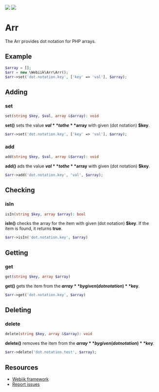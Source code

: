 <p align="left">
<img src="https://img.shields.io/packagist/l/webiik/webiik.svg"/>
<img src="https://img.shields.io/badge/dependencies-0-brightgreen.svg"/>
</p>

Arr
===
The Arr provides dot notation for PHP arrays.

Example
-------
```php
$array = [];
$arr = new \Webiik\Arr\Arr();
$arr->set('dot.notation.key', ['key' => 'val'], $array);
```

Adding
------
### set
```php
set(string $key, $val, array &$array): void
```
**set()** sets the value **$val** to the **$array** with given (dot notation) **$key**.
```php
$arr->set('dot.notation.key', ['key' => 'val'], $array);
```

### add
```php
add(string $key, $val, array &$array): void
```
**add()** ads the value **$val** to the **$array** with given (dot notation) **$key**.
```php
$arr->add('dot.notation.key', 'val', $array);
```

Checking
--------
### isIn
```php
isIn(string $key, array $array): bool
```
**isIn()** checks the array for the item with given (dot notation) **$key**. If the item is found, it returns **true**.
```php
$arr->isIn('dot.notation.key', $array)
```

Getting
-------
### get
```php
get(string $key, array $array)
```
**get()** gets the item from the **$array** by given (dot notation) **$key**.
```php
$arr->get('dot.notation.key', $array)
```

Deleting
--------
### delete
```php
delete(string $key, array &$array): void
```
**delete()** removes the item from the **$array** by given (dot notation) **$key**.
```php
$arr->delete('dot.notation.test', $array);
```

Resources
---------
* [Webiik framework][1]
* [Report issues][2]

[1]: https://github.com/webiik/webiik
[2]: https://github.com/webiik/webiik-components/issues